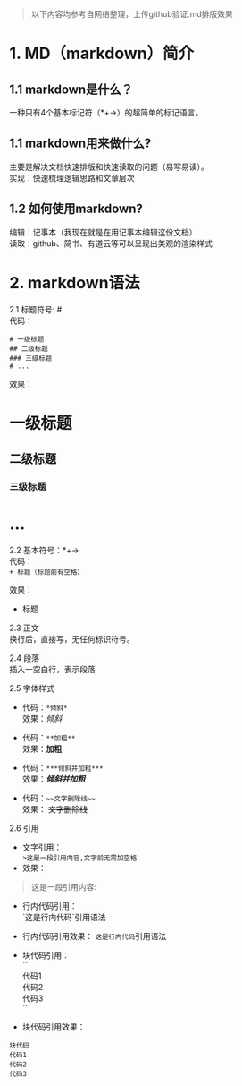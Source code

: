 >
>以下内容均参考自网络整理，上传github验证.md排版效果
>


# 1. MD（markdown）简介
## 1.1 markdown是什么？
一种只有4个基本标记符（*+->）的超简单的标记语言。

## 1.1 markdown用来做什么?
主要是解决文档快速排版和快速读取的问题（易写易读）。  
实现：快速梳理逻辑思路和文章层次

## 1.2 如何使用markdown?
编辑：记事本（我现在就是在用记事本编辑这份文档）  
读取：github、简书、有道云等可以呈现出美观的渲染样式

# 2. markdown语法
2.1 标题符号: \#  
代码：  
```
# 一级标题
## 二级标题
### 三级标题
# ...
```

效果：  
# 一级标题
## 二级标题
### 三级标题
# ...

2.2 基本符号：\*\+\-\>  
代码：  
`+ 标题（标题前有空格）`

效果：  
+ 标题

2.3 正文  
	换行后，直接写，无任何标识符号。

2.4 段落  
	插入一空白行，表示段落

2.5 字体样式  
- 代码：`*倾斜*`  
   效果：*倾斜*


- 代码：`**加粗**`  
   效果：**加粗**


- 代码：`***倾斜并加粗***`  
   效果：***倾斜并加粗***

- 代码：`~~文字删除线~~`  
   效果： ~~文字删除线~~

2.6 引用  
- 文字引用：  
``>这是一段引用内容,文字前无需加空格``  
- 效果：
> 这是一段引用内容: 


- 行内代码引用：  
\`这是行内代码\`引用语法  
- 行内代码引用效果： 
`这是行内代码`引用语法

- 块代码引用：  
\`\`\`  
代码1      
代码2    
代码3    
\`\`\`      
- 块代码引用效果：

```
块代码  
代码1  
代码2  
代码3  
```





